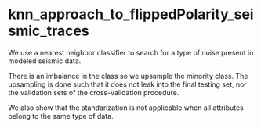 # knn_approach_to_flippedPolarity_seismic_traces
We use a nearest neighbor classifier to search for a type of noise present in modeled seismic data.

There is an imbalance in the class so we upsample the minority class. The upsampling is done such that it does not leak into
the final testing set, nor the validation sets of the cross-validation procedure.

We also show that the standarization is not applicable when all attributes belong to the same type of data.
